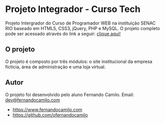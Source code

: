 # Projeto Integrador - Curso Tech

Projeto Intergrador do Curso de Programador WEB na instituição SENAC RIO baseado em HTML5, CSS3, jQuery, PHP e MySQL. O projeto completo pode ser acessado através do link a seguir: [clique aqui!](http://www.camilofernando.pe.hu/)

## O projeto

O projeto é composto por três módulos: o site institucional da empresa fictícia, área de administração e uma loja virtual.

## Autor

O projeto foi desenvolvido pelo aluno Fernando Camilo.
Email: dev@fernandocamilo.com

* https://www.fernandocamilo.com
* https://github.com/ofernandocamilo
